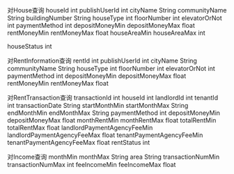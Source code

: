 对House查询
houseId int
publishUserId int
cityName String
communityName String
buildingNumber String
houseType int
floorNumber int
elevatorOrNot int
paymentMethod int
depositMoneyMin depositMoneyMax float
rentMoneyMin rentMoneyMax float
houseAreaMin houseAreaMax int

houseStatus int

对RentInformation查询
rentId int
publishUserId int
cityName String
communityName String
houseType int
floorNumber int
elevatorOrNot int
paymentMethod int
depositMoneyMin depositMoneyMax float
rentMoneyMin rentMoneyMax float

对RentTransaction查询
transactionId int 
houseId int
landlordId int
tenantId int
transactionDate String
startMonthMin startMonthMax String
endMonthMin endMonthMax String
paymentMethod int
depositMoneyMin depositMoneyMax float
monthRentMin monthRentMax float
totalRentMin totalRentMax float
landlordPaymentAgencyFeeMin landlordPaymentAgencyFeeMax float
tenantPaymentAgencyFeeMin tenantPaymentAgencyFeeMax float
rentStatus int

对Income查询
monthMin monthMax String
area String
transactionNumMin transactionNumMax int
feeIncomeMin feeIncomeMax float
